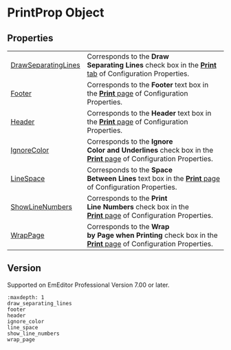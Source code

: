 # PrintProp Object

## Properties

|     |     |
| --- | --- |
| [DrawSeparatingLines](draw_separating_lines) | Corresponds to the **Draw**<br>**Separating Lines** check box in the [**Print** tab](../../dlg/properties/print/index) of Configuration Properties. |
| [Footer](footer) | Corresponds to the **Footer** text box in the [**Print** page](../../dlg/properties/print/index) of Configuration Properties. |
| [Header](header) | Corresponds to the **Header** text box in the [**Print** page](../../dlg/properties/print/index) of Configuration Properties. |
| [IgnoreColor](ignore_color) | Corresponds to the **Ignore**<br>**Color and Underlines** check box in the [**Print** page](../../dlg/properties/print/index) of Configuration Properties. |
| [LineSpace](line_space) | Corresponds to the **Space**<br>**Between Lines** text box in the [**Print** page](../../dlg/properties/print/index) of Configuration Properties. |
| [ShowLineNumbers](show_line_numbers) | Corresponds to the **Print**<br>**Line Numbers** check box in the <br> [**Print** page](../../dlg/properties/print/index) of Configuration Properties. |
| [WrapPage](wrap_page) | Corresponds to the **Wrap**<br>**by Page when Printing** check box in the <br> [**Print** page](../../dlg/properties/print/index) of Configuration Properties. |

## Version

Supported on EmEditor Professional Version 7.00 or later.

```{toctree}
:maxdepth: 1
draw_separating_lines
footer
header
ignore_color
line_space
show_line_numbers
wrap_page
```
